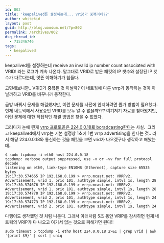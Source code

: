 ```yaml
---
id: 802
title: 'keepalived를 설정하는데... vrid가 중복이네??'
author: whitekid
layout: post
guid: http://blog.woosum.net/?p=802
permalink: /archives/802
dsq_thread_id:
  - 715346746
tags:
  - keepalived
---
```

keepalived를 설정하는데 receive an invalid ip number count associated with VRID! 라는 로그가 계속 나온다. 말그대로 VRID로 받은 패킷의 IP 갯수와 설정된 IP 갯수가 다르다는데, 엇뜬 이해하기가 힘들다.

고민해보니깐.. VRID가 중복된 것 아닐까? 이 네트웍에 다른 vrrp가 동작하는 것이 아닐까하고 VRID를 바꾸니까 동작한다.

금방 바꿔서 문제를 해결했지만, 이런 문제를 사전에 인지하려면 뭔가 방법이 필요했다. 현제 네트웍에서 사용중인 VRID를 모두 알 수 없을까??? 여기저기 자료를 찾아봤지만, 이런 문제에 대한 직접적인 해결 방법은 찾을 수 없었다.

그러다가 눈에 띈게 [vrrp 프로토콜은 224.0.0.18로 boradcasting한다][1]는 사실.  그리고 keepalived에서 vrrp는 기본 설정상 1초에 1번 vrrp advertising을 한다는 것.. 라서 해당 224.0.0.18와 통신하는 것을 패킷을 보면 vrid가 나오겠구나 생각하고 해봤는데..

    $ sudo tcpdump -i eth0 host 224.0.0.18
    tcpdump: verbose output suppressed, use -v or -vv for full protocol decode
    listening on eth0, link-type EN10MB (Ethernet), capture size 65535 bytes
    19:17:30.574665 IP 192.168.0.199 > vrrp.mcast.net: VRRPv2, Advertisement, vrid 1, prio 101, authtype simple, intvl 1s, length 28
    19:17:30.574676 IP 192.168.0.199 > vrrp.mcast.net: VRRPv2, Advertisement, vrid 1, prio 101, authtype simple, intvl 1s, length 28
    19:17:30.574770 IP 192.168.0.199 > vrrp.mcast.net: VRRPv2, Advertisement, vrid 2, prio 101, authtype simple, intvl 1s, length 24
    19:17:30.574773 IP 192.168.0.199 > vrrp.mcast.net: VRRPv2, Advertisement, vrid 2, prio 101, authtype simple, intvl 1s, length 24

다행이도 생각했던 것 처럼 나온다. 그래서 아래처럼 5초 동안 VRIP를 감사하면 현재 네트웍의 VRIP가 다 나오고 여기서 없는 것으로 피해가면 된다!!

    sudo timeout 5 tcpdump -i eth0 host 224.0.0.18 2>&1 | grep vrid | awk '{print $9}' | sort | uniq

 [1]: http://en.wikipedia.org/wiki/Multicast_address#IPv4